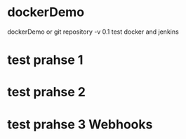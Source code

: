 # dockerDemo
dockerDemo or git repository
-v 0.1 test docker and jenkins 
# test prahse 1 #

# test prahse 2 #

# test prahse 3 Webhooks #
